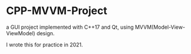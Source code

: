 # CPP-MVVM-Project

a GUI project implemented with C++17 and Qt, using MVVM(Model-View-ViewModel) design.

I wrote this for practice in 2021.
